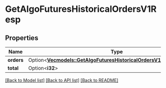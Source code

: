 # GetAlgoFuturesHistoricalOrdersV1Resp

## Properties

Name | Type | Description | Notes
------------ | ------------- | ------------- | -------------
**orders** | Option<[**Vec<models::GetAlgoFuturesHistoricalOrdersV1RespOrdersInner>**](GetAlgoFuturesHistoricalOrdersV1Resp_orders_inner.md)> |  | [optional]
**total** | Option<**i32**> |  | [optional]

[[Back to Model list]](../README.md#documentation-for-models) [[Back to API list]](../README.md#documentation-for-api-endpoints) [[Back to README]](../README.md)


